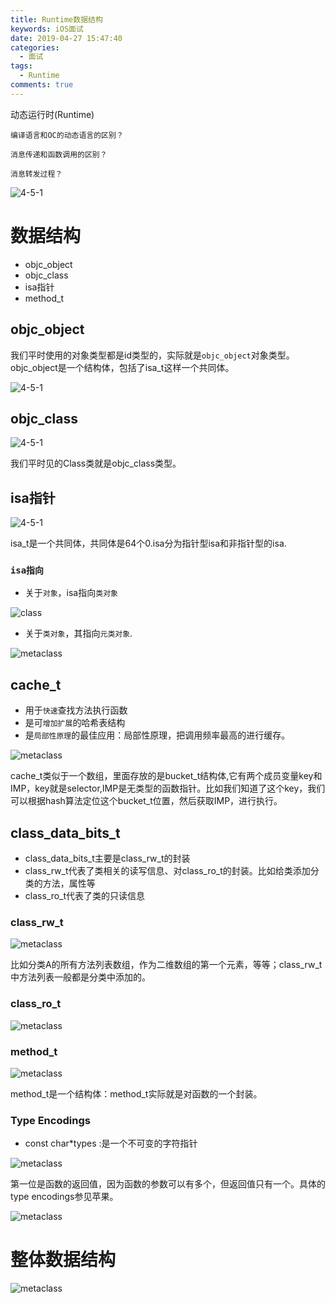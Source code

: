 ```yaml
---
title: Runtime数据结构
keywords: iOS面试
date: 2019-04-27 15:47:40
categories: 
  - 面试
tags:
  - Runtime
comments: true
---
```


动态运行时(Runtime)

`编译语言和OC的动态语言的区别？`

`消息传递和函数调用的区别？`

`消息转发过程？`

![4-5-1](https://raw.githubusercontent.com/HaviLee/Blog-Images/master/Tech/5-1-1.png)

# 数据结构

- objc_object
- objc_class
- isa指针
- method_t

## objc_object

我们平时使用的对象类型都是id类型的，实际就是`objc_object`对象类型。objc_object是一个结构体，包括了isa_t这样一个共同体。

![4-5-1](https://raw.githubusercontent.com/HaviLee/Blog-Images/master/Tech/5-1-0.png)

## objc_class

![4-5-1](https://raw.githubusercontent.com/HaviLee/Blog-Images/master/Tech/5-1-2.png)

我们平时见的Class类就是objc_class类型。



## isa指针

![4-5-1](https://raw.githubusercontent.com/HaviLee/Blog-Images/master/Tech/5-1-3.png)

isa_t是一个共同体，共同体是64个0.isa分为指针型isa和非指针型的isa.

### `isa指向`

- 关于`对象`，isa指向`类对象`

![class](https://raw.githubusercontent.com/HaviLee/Blog-Images/master/Tech/5-1-4.png)

- 关于`类对象`，其指向`元类对象`.

![metaclass](https://raw.githubusercontent.com/HaviLee/Blog-Images/master/Tech/5-1-5.png)

## cache_t

- 用于`快速`查找方法执行函数
- 是可`增加扩展`的哈希表结构
- 是`局部性原理`的最佳应用：局部性原理，把调用频率最高的进行缓存。

![metaclass](https://raw.githubusercontent.com/HaviLee/Blog-Images/master/Tech/5-1-6.png)

cache_t类似于一个数组，里面存放的是bucket_t结构体,它有两个成员变量key和IMP，key就是selector,IMP是无类型的函数指针。比如我们知道了这个key，我们可以根据hash算法定位这个bucket_t位置，然后获取IMP，进行执行。

## class_data_bits_t

- class_data_bits_t主要是class_rw_t的封装
- class_rw_t代表了类相关的读写信息、对class_ro_t的封装。比如给类添加分类的方法，属性等
- class_ro_t代表了类的只读信息

### class_rw_t

![metaclass](https://raw.githubusercontent.com/HaviLee/Blog-Images/master/Tech/5-1-7.png)

比如分类A的所有方法列表数组，作为二维数组的第一个元素，等等；class_rw_t中方法列表一般都是分类中添加的。

### class_ro_t

![metaclass](https://raw.githubusercontent.com/HaviLee/Blog-Images/master/Tech/5-1-8.png)

### method_t

![metaclass](https://raw.githubusercontent.com/HaviLee/Blog-Images/master/Tech/5-1-9.png)

method_t是一个结构体：method_t实际就是对函数的一个封装。

### Type Encodings

- const char*types :是一个不可变的字符指针

![metaclass](https://raw.githubusercontent.com/HaviLee/Blog-Images/master/Tech/5-1-10.png)

第一位是函数的返回值，因为函数的参数可以有多个，但返回值只有一个。具体的type encodings参见苹果。

![metaclass](https://raw.githubusercontent.com/HaviLee/Blog-Images/master/Tech/5-1-11.png)



# 整体数据结构

![metaclass](https://raw.githubusercontent.com/HaviLee/Blog-Images/master/Tech/5-1-12.png)